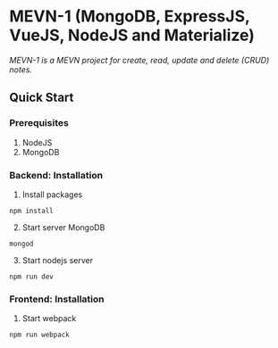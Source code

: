 # MEVN-1 (MongoDB, ExpressJS, VueJS, NodeJS and Materialize)

_MEVN-1 is a MEVN project for create, read, update and delete (CRUD) notes._ 

## Quick Start

### Prerequisites

1. NodeJS
2. MongoDB

### **Backend:** Installation
1. Install packages 
``` 
npm install
```
2. Start server MongoDB
``` 
mongod
```
3. Start nodejs server
``` 
npm run dev
```
### **Frontend:** Installation
1. Start webpack 
``` 
npm run webpack
```

